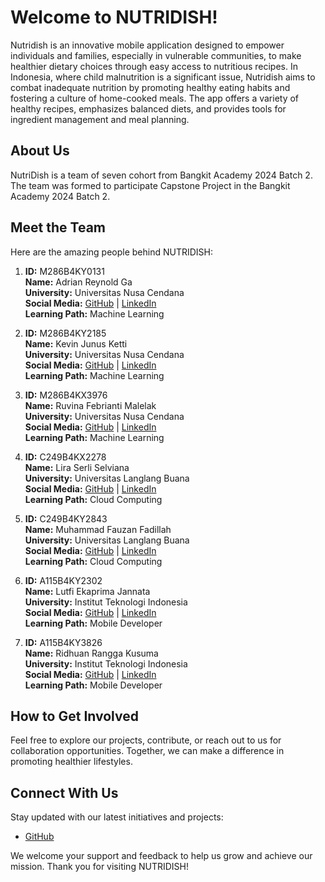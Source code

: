# Welcome to NUTRIDISH!

Nutridish is an innovative mobile application designed to empower individuals and families, especially in vulnerable communities, to make healthier dietary choices through easy access to nutritious recipes. In Indonesia, where child malnutrition is a significant issue, Nutridish aims to combat inadequate nutrition by promoting healthy eating habits and fostering a culture of home-cooked meals. The app offers a variety of healthy recipes, emphasizes balanced diets, and provides tools for ingredient management and meal planning.

## About Us
NutriDish is a team of seven cohort from Bangkit Academy 2024 Batch 2. The team was formed to participate Capstone Project in the Bangkit Academy 2024 Batch 2.

## Meet the Team
Here are the amazing people behind NUTRIDISH:

1. **ID:** M286B4KY0131  
   **Name:** Adrian Reynold Ga  
   **University:** Universitas Nusa Cendana  
   **Social Media:** [GitHub](https://github.com/Driaannn) | [LinkedIn](#)  
   **Learning Path:** Machine Learning

2. **ID:** M286B4KY2185  
   **Name:** Kevin Junus Ketti  
   **University:** Universitas Nusa Cendana  
   **Social Media:** [GitHub](https://github.com/Kaltaric) | [LinkedIn](#)  
   **Learning Path:** Machine Learning

3. **ID:** M286B4KX3976  
   **Name:** Ruvina Febrianti Malelak  
   **University:** Universitas Nusa Cendana  
   **Social Media:** [GitHub](https://github.com/ruvinafmalelak) | [LinkedIn](#)  
   **Learning Path:** Machine Learning

4. **ID:** C249B4KX2278  
   **Name:** Lira Serli Selviana  
   **University:** Universitas Langlang Buana  
   **Social Media:** [GitHub](https://github.com/liraserli) | [LinkedIn](#)  
   **Learning Path:** Cloud Computing

5. **ID:** C249B4KY2843  
   **Name:** Muhammad Fauzan Fadillah  
   **University:** Universitas Langlang Buana  
   **Social Media:** [GitHub](https://github.com/fauzfd) | [LinkedIn](#)  
   **Learning Path:** Cloud Computing

6. **ID:** A115B4KY2302  
   **Name:** Lutfi Ekaprima Jannata  
   **University:** Institut Teknologi Indonesia  
   **Social Media:** [GitHub](https://github.com/LutfiEkaprima) | [LinkedIn](#)  
   **Learning Path:** Mobile Developer

7. **ID:** A115B4KY3826  
   **Name:** Ridhuan Rangga Kusuma  
   **University:** Institut Teknologi Indonesia  
   **Social Media:** [GitHub](https://github.com/RidhuanDEV) | [LinkedIn](#)  
   **Learning Path:** Mobile Developer

## How to Get Involved
Feel free to explore our projects, contribute, or reach out to us for collaboration opportunities. Together, we can make a difference in promoting healthier lifestyles.

## Connect With Us
Stay updated with our latest initiatives and projects:

- [GitHub](https://github.com/NUTRIDISH)

We welcome your support and feedback to help us grow and achieve our mission. Thank you for visiting NUTRIDISH!
